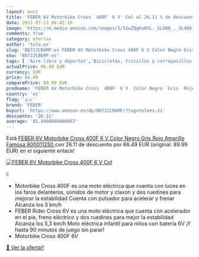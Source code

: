```yaml
---
layout: post
title: 'FEBER 6V Motorbike Cross  400F  6 V  Col al 26.11 % de descuento'
date: 2021-07-13 06:42:19
image: 'https://m.media-amazon.com/images/I/51wZQgKu8VL._SL500_._SL400_.jpg'
comments: true
category: ofertas
author: 'tole.es'
slug: 'B072JCB6MF-es FEBER 6V Motorbike Cross 400F 6 V Color Negro Gris Rojo...'
sku: 'B072JCB6MF-es'
tags: [ 'Aire libre y deportes','Bicicletas, triciclos y correpasillos','Juguetes','Juguetes y juegos','Vehículos eléctricos para niños','famosa','feber', ]
actualPrice: 66.49 EUR
currency: EUR
price: 66.49
comparePrice: 89.99 EUR
prodname: 'FEBER 6V Motorbike Cross  400F  6 V  Color Negro  Gris  Rojo  Amarillo  Famosa 800011250 '
country: 'es'
flag: '🇪🇸'
brand: 'FEBER'
buyurl: 'https://www.amazon.es/dp/B072JCB6MF/?tag=tolees-21'
descuento: '26.11'
average: '81.9466666666667'
---
```


Está [FEBER 6V Motorbike Cross  400F  6 V  Color Negro  Gris  Rojo  Amarillo  Famosa 800011250 ](https://www.amazon.es/dp/B072JCB6MF/?tag=tolees-21) con 26.11 de descuento por 66.49 EUR (original: 89.99 EUR) en el siguiente enlace!

[![FEBER 6V Motorbike Cross  400F  6 V  Col](https://m.media-amazon.com/images/I/51wZQgKu8VL._SL500_._SL400_.jpg)](https://www.amazon.es/dp/B072JCB6MF/?tag=tolees-21)

ℹ️:

- Motorbike Cross 400F es una moto eléctrica que cuenta con luces en los faros delanteros, sonidos de motor y claxon y dos ruedines para mejorar la estabilidad Cuenta con pulsador para acelerar y frenar Alcanza los 3 km/h
- FEBER Rider Cross 6V es una moto eléctrica que cuenta con acelerador en el pie, freno eléctrico y dos ruedines para mejor la estabilidad Alcanza los 5,3 km/h Moto eléctrica infantil para niños con batería 6V ¡Y hasta 90 minutos de juego sin parar!
- Motorbike Cross 400F 6V

[🛒 Ver la oferta!!](https://www.amazon.es/dp/B072JCB6MF/?tag=tolees-21)
